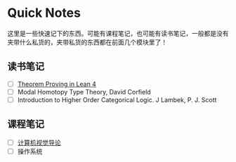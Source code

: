 # Quick Notes

这里是一些快速记下的东西。可能有课程笔记，也可能有读书笔记，一般都是没有夹带什么私货的，夹带私货的东西都在前面几个模块里了！

## 读书笔记

- [ ] [Theorem Proving in Lean 4](theorem_proving_in_lean_4)
- [ ] Modal Homotopy Type Theory, David Corfield
- [ ] Introduction to Higher Order Categorical Logic. J Lambek, P. J. Scott

## 课程笔记

- [ ] [计算机视觉导论](computer_vision)
- [ ] 操作系统